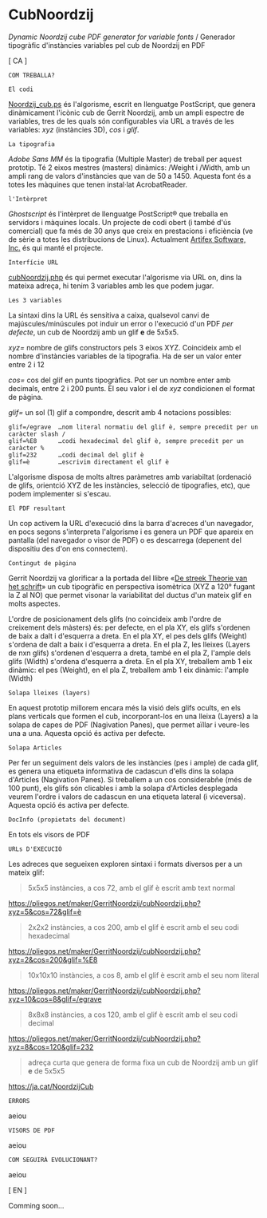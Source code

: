 # CubNoordzij
  *Dynamic Noordzij cube PDF generator for variable fonts* / Generador tipogràfic d'instàncies variables pel cub de Noordzij en PDF


\[ CA ]

	COM TREBALLA?

```El codi```

[Noordzij_cub.ps](https://github.com/marcantonifemfum/CubNoordzij/blob/main/Noordzij_cub.ps) és l'algorisme, escrit en llenguatge PostScript, que genera dinàmicament l'icònic cub de Gerrit Noordzij, amb un ampli espectre de variables, tres de les quals són configurables via URL a través de les variables: *xyz* (instàncies 3D), *cos* i *glif*.


```La tipografia```

*Adobe Sans MM* és la tipografia (Multiple Master) de treball per aquest prototip. Té 2 eixos mestres (masters) dinàmics: /Weight i /Width, amb un ampli rang de valors d'instàncies que van de 50 a 1450. Aquesta font és a totes les màquines que tenen instal·lat AcrobatReader.


```l'Intèrpret```

*Ghostscript* és l'intèrpret de llenguatge PostScript® que treballa en servidors i màquines locals. Un projecte de codi obert (i també d'ús comercial) que fa més de 30 anys que creix en prestacions i eficiència (ve de sèrie a totes les distribucions de Linux). Actualment [Artifex Software, Inc.](https://ghostscript.com/) és qui manté el projecte.


```Interfície URL```

[cubNoordzij.php](https://github.com/marcantonifemfum/CubNoordzij/blob/main/cubNoordzij.php) és qui permet executar l'algorisme via URL on, dins la mateixa adreça, hi tenim 3 variables amb les que podem jugar.


```Les 3 variables```

La sintaxi dins la URL és sensitiva a caixa, qualsevol canvi de majúscules/minúscules pot induir un error o l'execució d'un PDF *per defecte*, un cub de Noordzij amb un glif **e** de 5x5x5.

*xyz=* nombre de glifs constructors pels 3 eixos XYZ. Coincideix amb el nombre d'instàncies variables de la tipografia. Ha de ser un valor enter entre 2 i 12

*cos=* cos del glif en punts tipogràfics. Pot ser un nombre enter amb decimals, entre 2 i 200 punts. El seu valor i el de *xyz* condicionen el format de pàgina.

*glif=* un sol (1) glif a compondre, descrit amb 4 notacions possibles:

	glif=/egrave  …nom literal normatiu del glif è, sempre precedit per un caràcter slash /
	glif=%E8      …codi hexadecimal del glif è, sempre precedit per un caràcter %
	glif=232      …codi decimal del glif è
	glif=è        …escrivim directament el glif è
	
L'algorisme disposa de molts altres paràmetres amb variabiltat (ordenació de glifs, orientció XYZ de les instàncies, selecció de tipografies, etc), que podem implementer si s'escau.

	
```El PDF resultant```

Un cop activem la URL d'execució dins la barra d'acreces d'un navegador, en pocs segons s'interpreta l'algorisme i es genera un PDF que apareix en pantalla (del navegador o visor de PDF) o es descarrega (depenent del dispositiu des d'on ens connectem).

	Contingut de pàgina
Gerrit Noordzij va glorificar a la portada del llibre «[De streek Theorie van het schrift](https://www.typemag.org/images/uploads/Noordzij_Streek_original_cover.jpg)» un cub tipogràfic en perspectiva isomètrica (XYZ a 120° fugant la Z al NO) que permet visonar la variabilitat del ductus d'un mateix glif en molts aspectes.

L'ordre de posicionament dels glifs (no coincideix amb l'ordre de creixement dels màsters) és: per defecte, en el pla XY, els glifs s'ordenen de baix a dalt i d'esquerra a dreta. En el pla XY, el pes dels glifs (Weight) s'ordena de dalt a baix i d'esquerra a dreta. En el pla Z, les lleixes (Layers de nxn glifs) s'ordenen d'esquerra a dreta, també en el pla Z, l'ample dels glifs (Width) s'ordena d'esquerra a dreta. En el pla XY, treballem amb 1 eix dinàmic: el pes (Weight), en el pla Z, treballem amb 1 eix dinàmic: l'ample (Width)

	Solapa lleixes (layers)
En aquest prototip millorem encara més la visió dels glifs ocults, en els plans verticals que formen el cub, incorporant-los en una lleixa (Layers) a la solapa de capes de PDF (Nagivation Panes), que permet aïllar i veure-les una a una. Aquesta opció és activa per defecte.

	Solapa Articles
Per fer un seguiment dels valors de les instàncies (pes i ample) de cada glif, es genera una etiqueta informativa de cadascun d'ells dins la solapa d'Articles (Nagivation Panes). Si treballem a un cos considerabñe (més de 100 punt), els glifs són clicables i amb la solapa d'Articles desplegada veurem l'ordre i valors de cadascun en una etiqueta lateral (i viceversa). Aquesta opció és activa per defecte.

	DocInfo (propietats del document) 
En tots els visors de PDF


	URLs D'EXECUCIÓ

Les adreces que segueixen exploren sintaxi i formats diversos per a un mateix glif:

> 5x5x5 instàncies, a cos 72, amb el glif è escrit amb text normal

https://pliegos.net/maker/GerritNoordzij/cubNoordzij.php?xyz=5&cos=72&glif=è

> 2x2x2 instàncies, a cos 200, amb el glif è escrit amb el seu codi hexadecimal

https://pliegos.net/maker/GerritNoordzij/cubNoordzij.php?xyz=2&cos=200&glif=%E8

> 10x10x10 instàncies, a cos 8, amb el glif è escrit amb el seu nom literal

https://pliegos.net/maker/GerritNoordzij/cubNoordzij.php?xyz=10&cos=8&glif=/egrave

> 8x8x8 instàncies, a cos 120, amb el glif è escrit amb el seu codi decimal

https://pliegos.net/maker/GerritNoordzij/cubNoordzij.php?xyz=8&cos=120&glif=232

> adreça curta que genera de forma fixa un cub de Noordzij amb un glif **e** de 5x5x5

https://ja.cat/NoordzijCub



	ERRORS

aeiou


	VISORS DE PDF

aeiou

	COM SEGUIRÀ EVOLUCIONANT?

aeiou


\[ EN ]

Comming soon…
